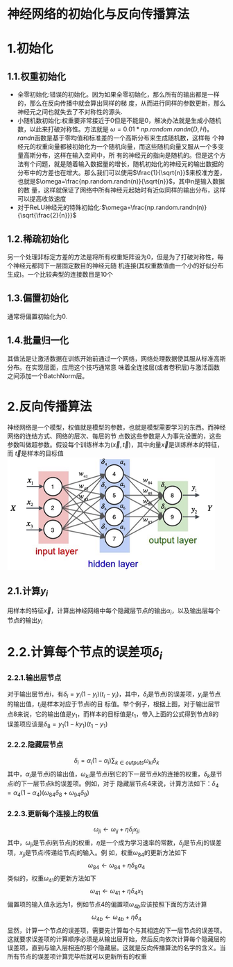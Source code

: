 神经网络的初始化与反向传播算法
===
# 1.初始化
## 1.1.权重初始化
- 全零初始化:错误的初始化。因为如果全零初始化，那么所有的输出都是一样的，那么在反向传播中就会算出同样的梯
度，从而进行同样的参数更新，那么神经元之间也就失去了不对称性的源头.
- 小随机数初始化:权重要非常接近于0但是不能是0，解决办法就是生成小随机数，以此来打破对称性。方法就是
$\omega=0.01 * np.random.randn(D,H)$。$randn$函数是基于零均值和标准差的一个高斯分布来生成随机数，这样每
个神经元的权重向量都被初始化为一个随机向量，而这些随机向量又服从一个多变量高斯分布，这样在输入空间中，所
有的神经元的指向是随机的。但是这个方法有个问题，就是随着输入数据量的增长，随机初始化的神经元的输出数据的
分布中的方差也在增大。那么我们可以使用$\frac{1}{\sqrt{n}}$来校准方差，也就是$\omega=\frac{np.random.randn(n)}{\sqrt{n}}$，其中n是输入数据的数
量，这样就保证了网络中所有神经元起始时有近似同样的输出分布，这样可以提高收敛速度
- 对于ReLU神经元的特殊初始化:$\omega=\frac{np.random.randn(n)}{\sqrt{\frac{2}{n}}}$

## 1.2.稀疏初始化
另一个处理非标定方差的方法是将所有权重矩阵设为0，但是为了打破对称性，每个神经元都同下一层固定数目的神经元随
机连接(其权重数值由一个小的好似分布生成)。一个比较典型的连接数目是10个

## 1.3.偏置初始化
通常将偏置初始化为0.

## 1.4.批量归一化
其做法是让激活数据在训练开始前通过一个网络，网络处理数据使其服从标准高斯分布。在实现层面，应用这个技巧通常意
味着全连接层(或者卷积层)与激活函数之间添加一个BatchNorm层。

# 2.反向传播算法
神经网络是一个模型，权值就是模型的参数，也就是模型需要学习的东西。而神经网络的连结方式、网络的层次、每层的节
点数这些参数是人为事先设置的，这些参数叫做超参数。假设每个训练样本为$(\overrightarrow{x}, \overrightarrow{t})$，其中向量$\overrightarrow{x}$是训练样本的特征，而
$\overrightarrow{t}$是样本的目标值<br/>
![images](images/11.png)

## 2.1.计算$y_i$
用样本的特征$\overrightarrow{x}$，计算出神经网络中每个隐藏层节点的输出$\alpha_i$，以及输出层每个节点的输出$y_i$

# 2.2.计算每个节点的误差项$\delta_i$
### 2.2.1.输出层节点
对于输出层节点i，有$\delta_i=y_i(1-y_i)(t_i-y_i)$，其中，$\delta_i$是节点i的误差项，$y_i$是节点的输出值，$t_i$是样本对应于节点i的目
标值。举个例子，根据上图，对于输出层节点8来说，它的输出值是$y_1$，而样本的目标值是$t_1$，带入上面的公式得到节点8的
误差项应该是$\delta_8=y_1(1-ky_1)(t_1-y_1)$

### 2.2.2.隐藏层节点
$$\delta_i=\alpha_i(1-\alpha_i)\sum_{k \in outputs}\omega_{ki}\delta_k$$
其中，$\alpha_i$是节点i的输出值，$\omega_{ki}$是节点i到它的下一层节点k的连接的权重，$\delta_k$是节点i的下一层节点k的误差项。例如，对于
隐藏层节点4来说，计算方法如下：$\delta_4=\alpha_4(1-\alpha_4)(\omega_{84}\delta_8+\omega_{94}\delta_9)$

### 2.2.3.更新每个连接上的权值
$$\omega_{ji} \leftarrow \omega_{ij} + \eta\delta_jx_{ji}$$
其中，$\omega_{ji}$是节点i到节点j的权重，$\eta$是一个成为学习速率的常数，$\delta_j$是节点j的误差项，$x_{ji}$是节点i传递给节点j的输入。例
如，权重$\omega_{84}$的更新方法如下
$$\omega_{84} \leftarrow \omega_{84} + \eta\delta_8\alpha_4$$
类似的，权重$\omega_{41}$的更新方法如下
$$\omega_{41} \leftarrow \omega_{41} + \eta\delta_4x_1$$
偏置项的输入值永远为1，例如节点4的偏置项$\omega_{4b}$应该按照下面的方法计算
$$\omega_{4b} \leftarrow \omega_{4b} + \eta\delta_4$$
显然，计算一个节点的误差项，需要先计算每个与其相连的下一层节点的误差项。这就要求误差项的计算顺序必须是从输出层开始，然后反向依次计算每个隐藏层的误差项，直到与输入层相连的那个隐藏层。这就是反向传播算法的名字的含义。当所有节点的误差项计算完毕后就可以更新所有的权重







